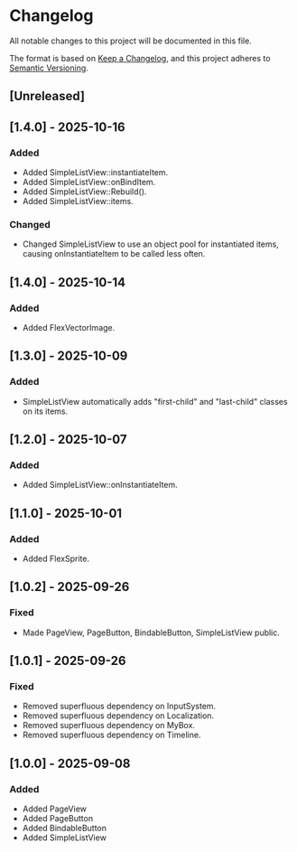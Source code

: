 # Changelog

All notable changes to this project will be documented in this file.

The format is based on [Keep a Changelog](https://keepachangelog.com/en/1.0.0/),
and this project adheres to [Semantic Versioning](https://semver.org/spec/v2.0.0.html).

## [Unreleased]


## [1.4.0] - 2025-10-16

### Added
- Added SimpleListView::instantiateItem.
- Added SimpleListView::onBindItem.
- Added SimpleListView::Rebuild().
- Added SimpleListView::items.

### Changed
- Changed SimpleListView to use an object pool for instantiated items, causing onInstantiateItem to be called less often.


## [1.4.0] - 2025-10-14

### Added
- Added FlexVectorImage.


## [1.3.0] - 2025-10-09

### Added
- SimpleListView automatically adds "first-child" and "last-child" classes on its items.


## [1.2.0] - 2025-10-07

### Added
- Added SimpleListView::onInstantiateItem.


## [1.1.0] - 2025-10-01

### Added
- Added FlexSprite.


## [1.0.2] - 2025-09-26

### Fixed
- Made PageView, PageButton, BindableButton, SimpleListView public.


## [1.0.1] - 2025-09-26

### Fixed
- Removed superfluous dependency on InputSystem.
- Removed superfluous dependency on Localization.
- Removed superfluous dependency on MyBox.
- Removed superfluous dependency on Timeline.


## [1.0.0] - 2025-09-08

### Added
- Added PageView
- Added PageButton
- Added BindableButton
- Added SimpleListView
